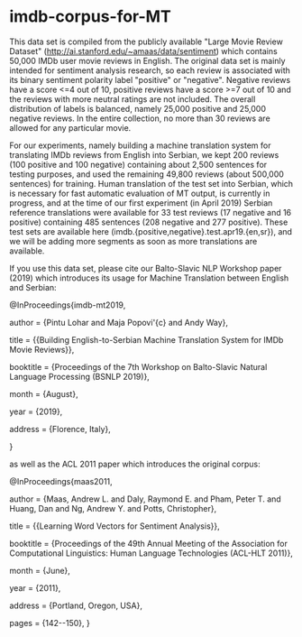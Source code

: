 # imdb-corpus-for-MT

This data set is compiled from the publicly available "Large Movie Review Dataset" (http://ai.stanford.edu/~amaas/data/sentiment)
which contains 50,000 IMDb user movie reviews in English. 
The original data set is mainly intended for sentiment analysis research, so each review is associated with its binary 
sentiment polarity label "positive" or "negative". Negative reviews have a score <=4 out of 10, positive reviews have 
a score >=7 out of 10 and the reviews with more neutral ratings are not included. The overall distribution of labels is
balanced, namely 25,000 positive and 25,000 negative reviews. 
In the entire collection, no more than 30 reviews are allowed for any particular movie.

For our experiments, namely building a machine translation system for translating IMDb reviews from English into Serbian, 
we kept 200 reviews (100 positive and 100 negative) containing about 2,500 sentences for testing purposes, and used the 
remaining 49,800 reviews (about 500,000 sentences) for training. 
Human translation of the test set into Serbian, which is necessary for fast automatic evaluation of MT output, is currently 
in progress, and at the time of our first experiment (in April 2019) Serbian reference translations were available for 
33 test reviews (17 negative and 16 positive) containing 485 sentences (208 negative and 277 positive). 
These test sets are available here (imdb.{positive,negative}.test.apr19.{en,sr}), and we will be adding more segments 
as soon as more translations are available.

If you use this data set, please cite our Balto-Slavic NLP Workshop paper (2019) which introduces its usage for 
Machine Translation between English and Serbian:

@InProceedings{imdb-mt2019,

  author    = {Pintu Lohar and Maja Popovi\'{c} and Andy Way},
  
  title     = {{Building English-to-Serbian Machine Translation System for IMDb Movie Reviews}},
  
  booktitle = {Proceedings of the 7th Workshop on Balto-Slavic Natural Language Processing (BSNLP 2019)},
  
  month     = {August},
  
  year      = {2019},
  
  address   = {Florence, Italy},
  
}


as well as the ACL 2011 paper which introduces the original corpus:

@InProceedings{maas2011,

  author    = {Maas, Andrew L.  and  Daly, Raymond E.  and  Pham, Peter T.  and  Huang, Dan  and  Ng, Andrew Y. and  Potts, Christopher},
  
  title     = {{Learning Word Vectors for Sentiment Analysis}},
  
  booktitle = {Proceedings of the 49th Annual Meeting of the Association for Computational Linguistics: Human 
  Language Technologies (ACL-HLT 2011)},
  
  month     = {June},
  
  year      = {2011},
  
  address   = {Portland, Oregon, USA},

  pages     = {142--150},
}


